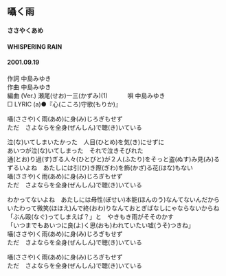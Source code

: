 ## 囁く雨
#### ささやくあめ
#### WHISPERING RAIN
#### 2001.09.19


作詞     中島みゆき　　　　　   
作曲      中島みゆき  　　　   
編曲 (Ver.) 瀬尾(せお)一三(かずみ)(1)　　　
唄     中島みゆき     
□ LYRIC (a)●『心(こころ)守歌(もりか)』  
  
囁(ささや)く雨(あめ)に身(み)じろぎもせず  
ただ　さよならを全身(ぜんしん)で聴(き)いている  
  
泣(な)いてしまいたかった　人目(ひとめ)を気(き)にせずに  
あいつが泣(な)いてしまった　それで泣きそびれた  
通(とお)り過(す)ぎる人々(ひとびと)が２人(ふたり)をそっと盗(ぬす)み見(み)る  
ずるいよね　あたしには引(ひ)き際(ぎわ)を飾(かざ)る花(はな)もない  
囁(ささや)く雨(あめ)に身(み)じろぎもせず  
ただ　さよならを全身(ぜんしん)で聴(き)いている  
  
わかってないよね　あたしには母性(ぼせい)本能(ほんのう)なんてないんだから  
いたわって微笑(ほほえ)んで終(おわ)りなんておとぎばなしにゃならないからね  
「ぶん殴(なぐ)ってしまえば？」と　やきもき雨がそそのかす  
「いつまでもあいつに良(よ)く思(おも)われていたい嘘(うそ)つきね」  
囁(ささや)く雨(あめ)に身(み)じろぎもせず  
ただ　さよならを全身(ぜんしん)で聴(き)いている  
  
囁(ささや)く雨(あめ)に身(み)じろぎもせず  
ただ　さよならを全身(ぜんしん)で聴(き)いている  
